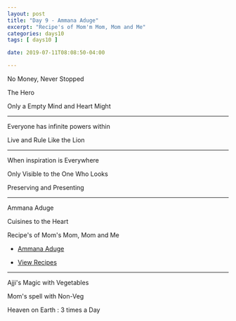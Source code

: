 ```yaml
---
layout: post
title: "Day 9 - Ammana Aduge"
excerpt: "Recipe's of Mom'm Mom, Mom and Me"
categories: days10
tags: [ days10 ]

date: 2019-07-11T08:08:50-04:00

---
```


No Money, Never Stopped

The Hero

Only a Empty Mind and Heart Might

-----

Everyone has infinite powers within

Live and Rule  Like the Lion

-----

When inspiration is Everywhere

Only Visible to the One Who Looks

Preserving and Presenting


---------

Ammana Aduge

Cuisines to the Heart

Recipe's of Mom's Mom, Mom and Me

* [Ammana Aduge](https://slabs.tech/art/ammana-aduge/)

* [View Recipes](https://ammanaaduge.com/)


-------

Ajji's Magic with Vegetables

Mom's spell with Non-Veg

Heaven on Earth : 3 times a Day
